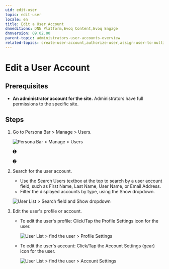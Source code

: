 ```yaml
---
uid: edit-user
topic: edit-user
locale: en
title: Edit a User Account
dnneditions: DNN Platform,Evoq Content,Evoq Engage
dnnversion: 09.02.00
parent-topic: administrators-user-accounts-overview
related-topics: create-user-account,authorize-user,assign-user-to-multiple-roles,remove-user-from-multiple-roles,manage-user-password,delete-user,delete-all-unauthorized-users,restore-deleted-user-account,purge-user-account,restore-multiple-deleted-users,purge-multiple-deleted-users,create-host-account,authorize-host,promote-user-to-host,demote-from-host,manage-host-password,delete-host,delete-all-unauthorized-hosts,restore-deleted-host-account,purge-host-account
---
```


# Edit a User Account

## Prerequisites

*   **An administrator account for the site.** Administrators have full permissions to the specific site.

## Steps

1.  Go to Persona Bar \> Manage \> Users.
    
    ![Persona Bar > Manage > Users](/images/scr-pbar-host-Manage-E91.png)
    
    ➊
    
    ➋
    
2.  Search for the user account.
    
    *   Use the Search Users textbox at the top to search by a user account field, such as First Name, Last Name, User Name, or Email Address.
    *   Filter the displayed accounts by type, using the Show dropdown.
    
      
    
    ![User List > Search field and Show dropdown](/images/scr-UserListSearchAndShow-E90.png)
    
      
    
3.  Edit the user's profile or account.
    *   To edit the user's profile: Click/Tap the Profile Settings icon for the user.
        
        ![User List > find the user > Profile Settings](/images/scr-UserList-ProfileSettings-E90.png)
    *   To edit the user's account: Click/Tap the Account Settings (gear) icon for the user.
        
        ![User List > find the user > Account Settings](/images/scr-UserList-AccountSettings-E90.png)